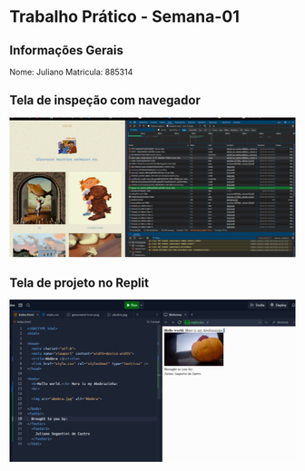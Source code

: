 
# Trabalho Prático - Semana-01

## Informações Gerais
Nome: Juliano
Matricula: 885314

## Tela de inspeção com navegador

![](imagens/LouieZong.png)

## Tela de projeto no Replit

![](imagens/siteReplit.png)
